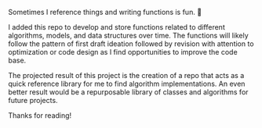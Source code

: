 Sometimes I reference things and writing functions is fun. 🐒

I added this repo to develop and store functions related to different algorithms, models, and data structures over time. The functions will likely follow the pattern of first draft ideation followed by revision with attention to optimization or code design as I find opportunities to improve the code base. 

The projected result of this project is the creation of a repo that acts as a quick reference library for me to find algorithm implementations. An even better result would be a repurposable library of classes and algorithms for future projects. 

Thanks for reading! 
